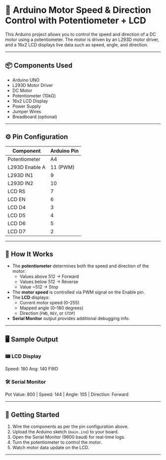 # 🔁 Arduino Motor Speed & Direction Control with Potentiometer + LCD

This Arduino project allows you to control the speed and direction of a DC motor using a potentiometer. The motor is driven by an L293D motor driver, and a 16x2 LCD displays live data such as speed, angle, and direction.

---

## 📦 Components Used

- Arduino UNO
- L293D Motor Driver
- DC Motor
- Potentiometer (10kΩ)
- 16x2 LCD Display
- Power Supply
- Jumper Wires
- Breadboard (optional)

---

## ⚙️ Pin Configuration

| Component         | Arduino Pin |
|------------------|-------------|
| Potentiometer     | A4          |
| L293D Enable A    | 11 (PWM)    |
| L293D IN1         | 9           |
| L293D IN2         | 10          |
| LCD RS            | 7           |
| LCD EN            | 6           |
| LCD D4            | 3           |
| LCD D5            | 4           |
| LCD D6            | 5           |
| LCD D7            | 2           |

---

## 🔧 How It Works

- The **potentiometer** determines both the speed and direction of the motor:
  - Values above 512 → Forward
  - Values below 512 → Reverse
  - Value ~512 → Stop
- The **motor speed** is controlled via PWM signal on the Enable pin.
- The **LCD** displays:
  - Current motor speed (0–255)
  - Mapped angle (0–180 degrees)
  - Direction (`FWD`, `REV`, or `STOP`)
- **Serial Monitor** output provides additional debugging info.

---

## 🖥️ Sample Output

### 📟 LCD Display

Speed: 180 Ang: 140 FWD

### 🛠 Serial Monitor

Pot Value: 800 | Speed: 144 | Angle: 105 | Direction: Forward


---

## 🏁 Getting Started

1. Wire the components as per the pin configuration above.
2. Upload the Arduino sketch (`main.ino`) to your board.
3. Open the Serial Monitor (9600 baud) for real-time logs.
4. Turn the potentiometer to control the motor.
5. Watch motor data update on the LCD.

---

